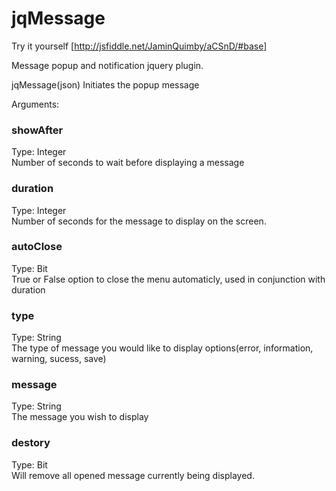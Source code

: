 jqMessage
=========
Try it yourself [http://jsfiddle.net/JaminQuimby/aCSnD/#base]

Message popup and notification jquery plugin.

jqMessage(json) Initiates the popup message

Arguments:

<h3>showAfter</h3>
Type: Integer<br/> 
Number of seconds to wait before displaying a message<br/>

<h3>duration</h3>
Type: Integer<br/>
Number of seconds for the message to display on the screen.<br/>

<h3>autoClose</h3>
Type: Bit<br/>
True or False option to close the menu automaticly, used in conjunction with duration<br/>

<h3>type</h3>
Type: String<br/>
The type of message you would like to display options(error, information, warning, sucess, save)<br/>

<h3>message</h3>
Type: String<br/>
The message you wish to display<br/>

<h3>destory</h3>
Type: Bit<br/>
Will remove all opened message currently being displayed. <br/>


